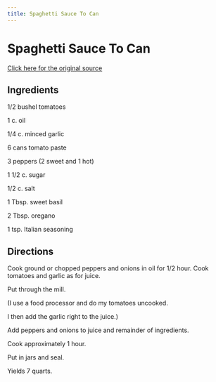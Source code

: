 ```yaml
---
title: Spaghetti Sauce To Can
---
```


<head>
<meta charset="UTF-8">
</head>
<h1>Spaghetti Sauce To Can</h1>
<a href="http://www.cookbooks.com/Recipe-Details.aspx?id=1059279/">Click here for the original source</a>
<h2>Ingredients</h2>
<p></p>
<p>1/2 bushel tomatoes</p>
<p> </p>
<p>1 c. oil</p>
<p> </p>
<p>1/4 c. minced garlic</p>
<p> </p>
<p>6 cans tomato paste</p>
<p> </p>
<p>3 peppers (2 sweet and 1 hot)</p>
<p> </p>
<p>1 1/2 c. sugar</p>
<p> </p>
<p>1/2 c. salt</p>
<p> </p>
<p>1 Tbsp. sweet basil</p>
<p> </p>
<p>2 Tbsp. oregano</p>
<p> </p>
<p>1 tsp. Italian seasoning</p>
<p></p>
<h2>Directions</h2>

<p></p>
<p>Cook ground or chopped peppers and onions in oil for 1/2 hour. Cook tomatoes and garlic as for juice.</p>
<p> </p>
<p>Put through the mill.</p>
<p> </p>
<p>(I use a food processor and do my tomatoes uncooked.</p>
<p> </p>
<p>I then add the garlic right to the juice.)</p>
<p> </p>
<p>Add peppers and onions to juice and remainder of ingredients.</p>
<p> </p>
<p>Cook approximately 1 hour.</p>
<p> </p>
<p>Put in jars and seal.</p>
<p> </p>
<p>Yields 7 quarts.</p>
<p></p>
